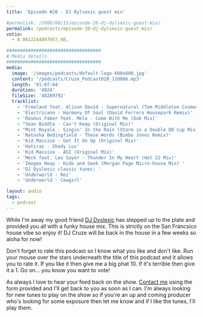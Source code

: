 ```yaml
---
title: 'Episode #20 - DJ Dylsexic guest mix'

#permalink: /2006/08/15/episode-20-dj-dylsexic-guest-mix/
permalink: /podcasts/episode-20-dj-dylsexic-guest-mix/
votio:
  - 8.0612244897957,98,

###################################
# Media details
###################################
media:
  image: '/images/podcasts/default-logo-600x600.jpg'
  content: '/podcasts/Cruze_Podcast020_110806.mp3'
  length: '01:07:04'
  duration: '4024'
  fileSize: '48289792'
  tracklist:
    - 'Freeland feat. Alison David - Supernatural (Tom Middleton Cosmos Mix)'
    - 'Electricano - Harmony Of Soul (David Ferrero Housepark Remix)'
    - 'Rasmus Faber feat. Melo - Come With Me (Dub Mix)'
    - "Sean Biddle - Can't Keep (Original Mix)"
    - "Mint Royale - Singin' In the Rain (Storm in a Double DD Cup Mix)"
    - 'Natasha Bedingfield - These Words (Bimbo Jones Remix)'
    - 'Kid Massive - Get It On Up (Original Mix)'
    - 'Hatiras - Shady Luv'
    - 'Kid Massive - ASI (Original Mix)'
    - 'Meck feat. Leo Sayer - Thunder In My Heart (Hot 22 Mix)'
    - 'Imogen Heap - Hide and Seek (Morgan Page Micro-house Mix) '
    - 'DJ Dyslexic classic tunes: '
    - 'Underworld - Rez'
    - 'Underworld - Cowgirl'

layout: audio
tags:
  - podcast
---
```


While I'm away my good friend [DJ Dyslexic][1] has stepped up to the plate and provided you all with a funky house mix. This is strictly on the San Francsico house vibe so enjoy it! DJ Cruze will be back in the house in a few weeks so aloha for now!

Don't forget to rate this podcast so I know what you like and don't like. Run your mouse over the stars underneath the title of this podcast and it allows you to rate it. If you like it then give me a big phat 10. If it's terrible then give it a 1. Go on... you know you want to vote!

As always I love to hear your feed back on the show. [Contact me][2] using the form provided and I'll get back to you as soon as I can. I'm always looking for new tunes to play on the show so if you're an up and coming producer who's looking for some exposure then let me know and if I like the tunes, I'll play them.

[1]: http://www.djdyslexic.com/
[2]: /contact
